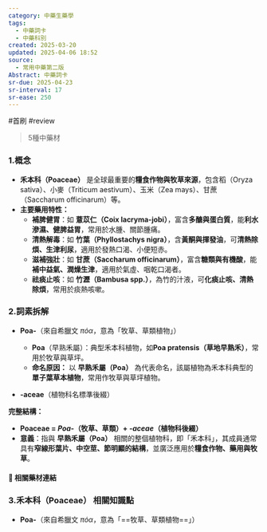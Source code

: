 ```yaml
---
category: 中藥生藥學
tags:
  - 中藥詞卡
  - 中藥科別
created: 2025-03-20
updated: 2025-04-06 18:52
source:
  - 常用中藥第二版
Abstract: 中藥詞卡
sr-due: 2025-04-23
sr-interval: 17
sr-ease: 250
---
```

#首刷 #review 
>  5種中藥材
### 1.概念

- **禾本科（Poaceae）** 是全球最重要的**糧食作物與牧草來源**，包含稻（Oryza sativa）、小麥（Triticum aestivum）、玉米（Zea mays）、甘蔗（Saccharum officinarum）等。  
- **主要藥用特性：**  
  - **補脾健胃**：如 **薏苡仁（Coix lacryma-jobi）**，富含**多醣與蛋白質**，能**利水滲濕、健脾益胃**，常用於水腫、關節腫痛。  
  - **清熱解毒**：如 **竹葉（Phyllostachys nigra）**，含**黃酮與揮發油**，可**清熱除煩、生津利尿**，適用於發熱口渴、小便短赤。  
  - **滋補強壯**：如 **甘蔗（Saccharum officinarum）**，富含**糖類與有機酸**，能**補中益氣、潤燥生津**，適用於氣虛、咽乾口渴者。  
  - **祛痰止咳**：如 **竹瀝（Bambusa spp.）**，為竹的汁液，可**化痰止咳、清熱除煩**，常用於痰熱咳嗽。 

### 2.詞素拆解
- **Poa-**（來自希臘文 *πόα*，意為「牧草、草類植物」）  
  - **Poa**（早熟禾屬）：典型禾本科植物，如**Poa pratensis（草地早熟禾）**，常用於牧草與草坪。  
  - **命名原因：** 以 **早熟禾屬（Poa）** 為代表命名，該屬植物為禾本科典型的**單子葉草本植物**，常用作牧草與草坪植物。  

- **-aceae**（植物科名標準後綴）  

**完整結構：**
- **Poaceae = *Poa-*（牧草、草類）+ *-aceae*（植物科後綴）**  
- **意義**：指與 **早熟禾屬（Poa）** 相關的整個植物科，即「禾本科」，其成員通常具有**窄線形葉片、中空莖、節明顯的結構**，並廣泛應用於**糧食作物、藥用與牧草**。  

#### 📌 相關藥材連結




### 3.禾本科（Poaceae） 相關知識點
- **Poa-**（來自希臘文 *πόα*，意為「==牧草、草類植物==」） <!--SR:!2025-04-10,4,270-->  

